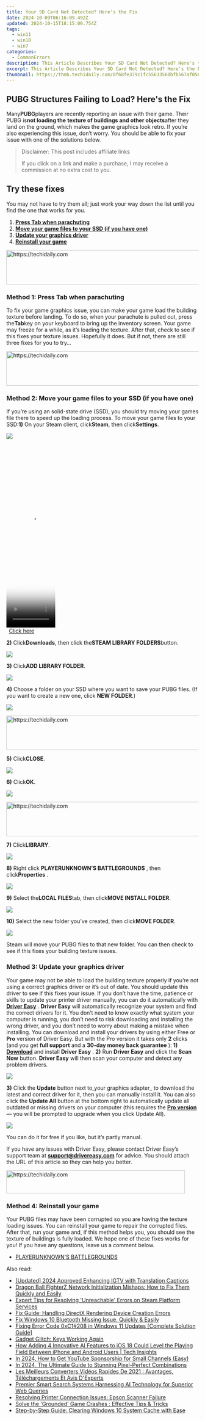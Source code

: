 ```yaml
---
title: Your SD Card Not Detected? Here's the Fix
date: 2024-10-09T06:16:09.492Z
updated: 2024-10-15T18:15:00.754Z
tags:
  - win11
  - win10
  - win7
categories:
  - CommonErrors
description: This Article Describes Your SD Card Not Detected? Here's the Fix
excerpt: This Article Describes Your SD Card Not Detected? Here's the Fix
thumbnail: https://thmb.techidaily.com/8f68fe379c1fc55633560bfb567af056a8ac88cb060c4006d4413191770c2a7d.png
---
```


## PUBG Structures Failing to Load? Here's the Fix

Many**PUBG**players are recently reporting an issue with their game. Their PUBG is**not loading the** **texture of buildings and other objects**after they land on the ground, which makes the game graphics look retro. If you’re also experiencing this issue, don’t worry. You should be able to fix your issue with one of the solutions below.

>  Disclaimer: This post includes affiliate links
>
>  If you click on a link and make a purchase, I may receive a commission at no extra cost to you.
>

## Try these fixes

You may not have to try them all; just work your way down the list until you find the one that works for you.

1. [**Press Tab when parachuting**](https://tools.techidaily.com/drivereasy/download/)
2. [**Move your game files to your SSD (if you have one)**](https://www.drivereasy.com/knowledge/pubg-buildings-not-loading-fixed/#b)
3. [**Update your graphics driver**](https://tools.techidaily.com/drivereasy/download/)
4. [**Reinstall your game**](https://tools.techidaily.com/drivereasy/download/)

<!-- affiliate ads begin -->
<a href="https://appsumo.8odi.net/c/5597632/2118325/7443" target="_top" id="2118325">
  <img src="//a.impactradius-go.com/display-ad/7443-2118325" border="0" alt="https://techidaily.com" width="728" height="90"/>
</a>
<img height="0" width="0" src="https://appsumo.8odi.net/i/5597632/2118325/7443" style="position:absolute;visibility:hidden;" border="0" />
<!-- affiliate ads end -->

### Method 1: Press Tab when parachuting

To fix your game graphics issue, you can make your game load the building texture before landing. To do so, when your parachute is pulled out, press the**Tab**key on your keyboard to bring up the inventory screen. Your game may freeze for a while, as it’s loading the texture. After that, check to see if this fixes your texture issues. Hopefully it does. But if not, there are still three fixes for you to try…

<!-- affiliate ads begin -->
<a href="https://electronicx.pxf.io/c/5597632/1166360/14483" target="_top" id="1166360">
  <img src="//a.impactradius-go.com/display-ad/14483-1166360" border="0" alt="https://techidaily.com" width="728" height="90"/>
</a>
<img height="0" width="0" src="https://electronicx.pxf.io/i/5597632/1166360/14483" style="position:absolute;visibility:hidden;" border="0" />
<!-- affiliate ads end -->

### Method 2: Move your game files to your SSD (if you have one)

If you’re using an solid-state drive (SSD), you should try moving your games file there to speed up the loading process. To move your game files to your SSD:**1)** On your Steam client, click**Steam**, then click**Settings**.

![](https://images.drivereasy.com/wp-content/uploads/2018/07/img_5b5fda9155da2.jpg)

<!-- affiliate ads begin -->
<span id="1975555">
					<video width="128" height="480" style="cursor:pointer"
           poster="//a.impactradius-go.com/display-clicktoplayimage/1975555.png"
           onclick="if(!this.playClicked){this.play();this.setAttribute('controls',true);this.playClicked=true;}">
	   <source src="//a.impactradius-go.com/display-ad/22993-1975555">
	   <img src="//a.impactradius-go.com/display-clicktoplayimage/1975555.png" style="border: none; height: 100%; width: 100%; object-fit: contain">
	</video>
	<div style="width:80px;text-align:center"><a href="javascript:window.open(decodeURIComponent('https%3A%2F%2Fhomestyler.sjv.io%2Fc%2F5597632%2F1975555%2F22993'), '_blank');void(0);">Click here</a></div>
</span>
<img height="0" width="0" src="https://imp.pxf.io/i/5597632/1975555/22993" style="position:absolute;visibility:hidden;" border="0" />
<!-- affiliate ads end -->

**2)** Click**Downloads**, then click the**STEAM LIBRARY FOLDERS**button.

![](https://images.drivereasy.com/wp-content/uploads/2018/07/img_5b5fdb536f27d.jpg)

**3)** Click**ADD LIBRARY FOLDER**.

![](https://images.drivereasy.com/wp-content/uploads/2018/07/img_5b5fdcc73a052.png)

**4)** Choose a folder on your SSD where you want to save your PUBG files. (If you want to create a new one, click **NEW FOLDER**.)

![](https://images.drivereasy.com/wp-content/uploads/2018/07/img_5b5fdd923b057.png)

<!-- affiliate ads begin -->
<a href="https://aligracehair.sjv.io/c/5597632/1884021/19272" target="_top" id="1884021">
  <img src="//a.impactradius-go.com/display-ad/19272-1884021" border="0" alt="https://techidaily.com" width="728" height="90"/>
</a>
<img height="0" width="0" src="https://aligracehair.sjv.io/i/5597632/1884021/19272" style="position:absolute;visibility:hidden;" border="0" />
<!-- affiliate ads end -->

**5)** Click**CLOSE**.

![](https://images.drivereasy.com/wp-content/uploads/2018/07/img_5b5fdde86db67.jpg)

**6)** Click**OK**.

![](https://images.drivereasy.com/wp-content/uploads/2018/07/img_5b5fdfe387754.jpg)

<!-- affiliate ads begin -->
<a href="https://appsumo.8odi.net/c/5597632/2075461/7443" target="_top" id="2075461">
  <img src="//a.impactradius-go.com/display-ad/7443-2075461" border="0" alt="https://techidaily.com" width="728" height="90"/>
</a>
<img height="0" width="0" src="https://appsumo.8odi.net/i/5597632/2075461/7443" style="position:absolute;visibility:hidden;" border="0" />
<!-- affiliate ads end -->

**7)** Click**LIBRARY**.

![](https://images.drivereasy.com/wp-content/uploads/2018/07/img_5b5fe29b7bf54.jpg)

**8)** Right click **PLAYERUNKNOWN’S BATTLEGROUNDS** , then click**Properties** .

![](https://images.drivereasy.com/wp-content/uploads/2018/07/img_5b5fe31f23cb3.png)

**9)** Select the**LOCAL FILES**tab, then click**MOVE INSTALL FOLDER**.

![](https://images.drivereasy.com/wp-content/uploads/2018/07/img_5b5fe45ed95b1.jpg)

**10)** Select the new folder you’ve created, then click**MOVE FOLDER**.

![](https://images.drivereasy.com/wp-content/uploads/2018/07/img_5b5fe4dad26a2.png)

Steam will move your PUBG files to that new folder. You can then check to see if this fixes your building texture issues.

### Method 3: Update your graphics driver

Your game may not be able to load the building texture properly if you’re not using a correct graphics driver or it’s out of date. You should update this driver to see if this fixes your issue. If you don’t have the time, patience or skills to update your printer driver manually, you can do it automatically with [**Driver Easy**](https://tools.techidaily.com/drivereasy/download/) . **Driver Easy**  will automatically recognize your system and find the correct drivers for it. You don’t need to know exactly what system your computer is running, you don’t need to risk downloading and installing the wrong driver, and you don’t need to worry about making a mistake when installing.  You can download and install your drivers by using either Free or **Pro**  version of Driver Easy. But with the Pro version it takes only **2**  clicks (and you get **full support** and a **30-day money back guarantee** ): **1)** [**Download**](https://tools.techidaily.com/drivereasy/download/) and install **Driver Easy** . **2)** Run **Driver Easy** and click the **Scan Now** button. **Driver Easy**  will then scan your computer and detect any problem drivers.

![](https://images.drivereasy.com/wp-content/uploads/2018/07/img_5b5ed68ebd56d.jpg)

**3)**  Click the **Update**  button next to_your graphics adapter_ to download the latest and correct driver for it, then you can manually install it. You can also click the **Update All**  button at the bottom right to automatically update all outdated or missing drivers on your computer (this requires the **[Pro version](https://tools.techidaily.com/drivereasy/download/)**  — you will be prompted to upgrade when you click Update All).

![](https://images.drivereasy.com/wp-content/uploads/2018/07/img_5b600778ced76.jpg)

 You can do it for free if you like, but it’s partly manual.

 If you have any issues with Driver Easy, please contact Driver Easy’s support team at **[support@drivereasy.com](https://tools.techidaily.com/drivereasy/download/)**  for advice. You should attach the URL of this article so they can help you better.

<!-- affiliate ads begin -->
<a href="https://bluettius.sjv.io/c/5597632/2139118/17108" target="_top" id="2139118">
  <img src="//a.impactradius-go.com/display-ad/17108-2139118" border="0" alt="https://techidaily.com" width="468" height="60"/>
</a>
<img height="0" width="0" src="https://bluettius.sjv.io/i/5597632/2139118/17108" style="position:absolute;visibility:hidden;" border="0" />
<!-- affiliate ads end -->

### Method 4: Reinstall your game

Your PUBG files may have been corrupted so you are having the texture loading issues. You can reinstall your game to repair the corrupted files. After that, run your game and, if this method helps you, you should see the texture of buildings is fully loaded. We hope one of these fixes works for you! If you have any questions, leave us a comment below.

* [PLAYERUNKNOWN'S BATTLEGROUNDS](https://tools.techidaily.com/drivereasy/download/)

<ins class="adsbygoogle"
     style="display:block"
     data-ad-format="autorelaxed"
     data-ad-client="ca-pub-7571918770474297"
     data-ad-slot="1223367746"></ins>

<ins class="adsbygoogle"
     style="display:block"
     data-ad-client="ca-pub-7571918770474297"
     data-ad-slot="8358498916"
     data-ad-format="auto"
     data-full-width-responsive="true"></ins>

<span class="atpl-alsoreadstyle">Also read:</span>
<div><ul>
<li><a href="https://instagram-clips.techidaily.com/updated-2024-approved-enhancing-igtv-with-translation-captions/"><u>[Updated] 2024 Approved Enhancing IGTV with Translation Captions</u></a></li>
<li><a href="https://win-howtos.techidaily.com/dragon-ball-fighterz-network-initialization-mishaps-how-to-fix-them-quickly-and-easily/"><u>Dragon Ball FighterZ Network Initialization Mishaps: How to Fix Them Quickly and Easily</u></a></li>
<li><a href="https://win-howtos.techidaily.com/expert-tips-for-resolving-unreachable-errors-on-steam-platform-services/"><u>Expert Tips for Resolving 'Unreachable' Errors on Steam Platform Services</u></a></li>
<li><a href="https://win-howtos.techidaily.com/fix-guide-handling-directx-rendering-device-creation-errors/"><u>Fix Guide: Handling DirectX Rendering Device Creation Errors</u></a></li>
<li><a href="https://win-howtos.techidaily.com/1723209127514-fix-windows-10-bluetooth-missing-issue-quickly-and-easily/"><u>Fix Windows 10 Bluetooth Missing Issue. Quickly & Easily</u></a></li>
<li><a href="https://win-howtos.techidaily.com/fixing-error-code-0xc1208-in-windows-11-updates-complete-solution-guide/"><u>Fixing Error Code 0xC1#208 in Windows 11 Updates [Complete Solution Guide]</u></a></li>
<li><a href="https://win-howtos.techidaily.com/gadget-glitch-keys-working-again/"><u>Gadget Glitch: Keys Working Again</u></a></li>
<li><a href="https://tech-hub.techidaily.com/how-adding-4-innovative-ai-features-to-ios-18-could-level-the-playing-field-between-iphone-and-android-users-tech-insights/"><u>How Adding 4 Innovative AI Features to iOS 18 Could Level the Playing Field Between iPhone and Android Users | Tech Insights</u></a></li>
<li><a href="https://youtube-zero.techidaily.com/24-how-to-get-youtube-sponsorship-for-small-channels-easy/"><u>In 2024, How to Get YouTube Sponsorship for Small Channels (Easy)</u></a></li>
<li><a href="https://some-guidance.techidaily.com/in-2024-the-ultimate-guide-to-stunning-pixel-perfect-combinations/"><u>In 2024, The Ultimate Guide to Stunning Pixel-Perfect Combinations</u></a></li>
<li><a href="https://discover-docs.techidaily.com/les-meilleurs-converters-videos-rapides-de-2021-avantages-telechargements-et-avis-dexperts/"><u>Les Meilleurs Converters Vidéos Rapides De 2021 : Avantages, Téléchargements Et Avis D'Experts</u></a></li>
<li><a href="https://tech-haven.techidaily.com/premier-smart-search-systems-harnessing-ai-technology-for-superior-web-queries/"><u>Premier Smart Search Systems Harnessing AI Technology for Superior Web Queries</u></a></li>
<li><a href="https://win-howtos.techidaily.com/resolving-printer-connection-issues-epson-scanner-failure/"><u>Resolving Printer Connection Issues: Epson Scanner Failure</u></a></li>
<li><a href="https://win-able.techidaily.com/solve-the-grounded-game-crashes-effective-tips-and-tricks/"><u>Solve the 'Grounded' Game Crashes : Effective Tips & Tricks</u></a></li>
<li><a href="https://win-forum.techidaily.com/step-by-step-guide-clearing-windows-10-system-cache-with-ease/"><u>Step-by-Step Guide: Clearing Windows 10 System Cache with Ease</u></a></li>
</ul></div>

